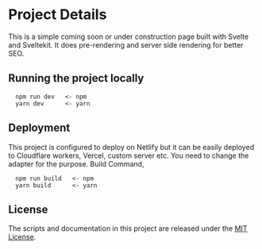 # Project Details

This is a simple coming soon or under construction page built with Svelte and Sveltekit. It does pre-rendering and server side rendering for better SEO.

## Running the project locally

```
  npm run dev   <- npm
  yarn dev      <- yarn
```

## Deployment

This project is configured to deploy on Netlify but it can be easily deployed to Cloudflare workers, Vercel, custom server etc. You need to change the adapter for the purpose.
Build Command,

```
  npm run build   <- npm
  yarn build      <- yarn
```

## License

The scripts and documentation in this project are released under the [MIT License](https://github.com/raiyansarker/coming-soon/blob/master/LICENSE).
